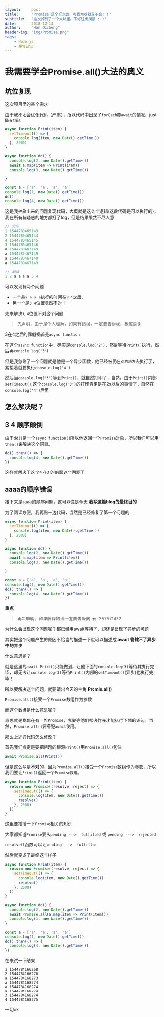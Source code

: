 ```yaml
---
layout:     post
title:      "Promise 是个好东西，可我为啥就是不会！！"
subtitle:   "这次掉到了一个大坑里，不好往出爬额 :-)"
date:       2018-12-13
author:     "Han Qizheng"
header-img: "img/Promise.png"
tags:
    - Node.js
    - 掉坑日记
---
```


# 我需要学会Promise.all()大法的奥义


## 坑位复现
这次项目里的某个需求

由于我不太会优化代码（严肃），所以代码中出现了`forEach`套`await`的情况，just like this

```js
async function Print(item) {
  setTimeout(() => {
    console.log(item, new Date().getTime())
  }, 2000)
}

async function dd() {
  console.log(2, new Date().getTime())
  await a.map(item => Print(item))
  console.log(3, new Date().getTime())

}

const a = ['a', 'a', 'a', 'a']
console.log(1, new Date().getTime())
dd()
console.log(4, new Date().getTime())
```
这是我抽象出来的问题复现代码，大概就是这么个逻辑(这段代码是可以执行的)，我在所有有疑惑的地方都打了log，但是结果果然不尽人意

```js
// 实际
1 1544780465143
2 1544780465144
4 1544780465145
3 1544780465146
a 1544780467149
a 1544780467149
a 1544780467149
a 1544780467149

// 期待
1 2 a a a a 3 4
```
可以发现有两个问题
- 一个是`a a a a`执行的时间在`3 4`之后。
- 另一个是`3 4`位置竟然不对！

先来解决`3`, `4`位置不对这个问题

> 先声明，由于是个人理解，如果有错误，一定要告诉我，极度感谢

3在4之后的罪魁祸首是`async function`

在这个`async function`中，确实是`console.log('2')`，然后等待`Print()`执行，然后再`console.log('3')`

但是我忽略了一个问题就是他是一个异步函数，他已经被仍在`别的地方`去执行了，紧接着就要执行`console.log('4')`

然后当`console.log('3')`等到`Print()`，就自然打印了，当然，由于`Print()`内部`setTimeout()`,这个`console.log('3')`的打印肯定是在2s以后的事情了，自然在`console.log('4')`后面

## 怎么解决呢？

## 3 4 顺序颠倒
由于`dd()`是一个`async function()`所以他返回一个`Promise`对象，所以我们可以用`then()`来解决这个问题。

```js
dd().then(() => {
  console.log(4, new Date().getTime())
})
```
这样就解决了这个`4` 在`3` 的前面这个问题了

## aaaa的顺序错误
接下来是aaaa的顺序问题，这可以说是今天 **我写这篇blog的最终目的**

为了阅读方便，我再贴一边代码，当然是已经修复了第一个问题的

```js
async function Print(item) {
  setTimeout(() => {
    console.log(item, new Date().getTime())
  }, 2000)
}

async function dd() {
  console.log(2, new Date().getTime())
  await a.map(item => Print(item))
  console.log(3, new Date().getTime())

}

const a = ['a', 'a', 'a', 'a']
console.log(1, new Date().getTime())
dd().then(() => {
  console.log(4, new Date().getTime())
})
```
**重点**

> 再次申明，如果解释错误一定要告诉我 qq: 357571432

为什么会出现这个问题呢？都已经用await等待了，却还是出现了异步的问题

其实把这个问题产生的原因不恰当的描述一下就可以描述成 **await 管辖不了异步中的异步**

什么意思呢？

就是这里的`await Print()`只能做到，让他下面的`console.log(3)`等待其执行完毕，却无法让`console.log(3)`等待`Print()`内部的`setTimeout()`(异步)也执行完毕！

所以要解决这个问题，就要请出今天的主角 **Promis.all()**

`Promise.all()`接受一个`Promise`数组作为参数

而这个数组是什么意思呢？

意思就是我现在有一堆`Promise`，我要等他们都执行完才能执行下面的语句。当然，`Promise.all()`要搭配`await`使用。

那么上述的代码怎么修改？

首先我们肯定是要把问题的根源`Print()`用`Promise.all()`包住
```js
await Promise.all(Print())
```

但是这么写是**不对**的，因为`Promise.all()`接受一个`Promise`数组作为参数，所以我们要让`Print()`返回一个`Promise数组`。

```js
async function Print(item) {
  return new Promise((resolve, reject) => {
    setTimeout(() => {
      console.log(item, new Date().getTime())
      resolve()
    }, 2000)
  })
}
```
这里要插播一下`Promise`相关的知识

大家都知道`Promise`要从`pending --->  fulfilled` 或 `pending --->  rejected`

`resolve()`函数可以让`pending --->  fulfilled`

然后就变成了最终这个样子

```js
async function Print(item) {
  return new Promise((resolve, reject) => {
    setTimeout(() => {
      console.log(item, new Date().getTime())
      resolve()
    }, 2000)
  })
}

async function dd() {
  console.log(2, new Date().getTime())
  await Promise.all(a.map(item => Print(item)))
  console.log(3, new Date().getTime())
}

const a = ['a', 'a', 'a', 'a']
console.log(1, new Date().getTime())
dd().then(() => {
  console.log(4, new Date().getTime())
})
```
在来试一下结果
```
1 1544784166268
2 1544784166270
a 1544784168273
a 1544784168274
a 1544784168274
a 1544784168274
3 1544784168274
4 1544784168275
```
一切ok





